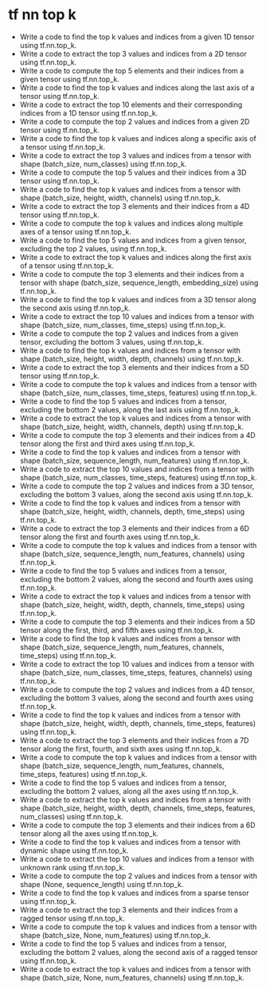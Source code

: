 # tf nn top k

- Write a code to find the top k values and indices from a given 1D tensor using tf.nn.top_k.
- Write a code to extract the top 3 values and indices from a 2D tensor using tf.nn.top_k.
- Write a code to compute the top 5 elements and their indices from a given tensor using tf.nn.top_k.
- Write a code to find the top k values and indices along the last axis of a tensor using tf.nn.top_k.
- Write a code to extract the top 10 elements and their corresponding indices from a 1D tensor using tf.nn.top_k.
- Write a code to compute the top 2 values and indices from a given 2D tensor using tf.nn.top_k.
- Write a code to find the top k values and indices along a specific axis of a tensor using tf.nn.top_k.
- Write a code to extract the top 3 values and indices from a tensor with shape (batch_size, num_classes) using tf.nn.top_k.
- Write a code to compute the top 5 values and their indices from a 3D tensor using tf.nn.top_k.
- Write a code to find the top k values and indices from a tensor with shape (batch_size, height, width, channels) using tf.nn.top_k.
- Write a code to extract the top 3 elements and their indices from a 4D tensor using tf.nn.top_k.
- Write a code to compute the top k values and indices along multiple axes of a tensor using tf.nn.top_k.
- Write a code to find the top 5 values and indices from a given tensor, excluding the top 2 values, using tf.nn.top_k.
- Write a code to extract the top k values and indices along the first axis of a tensor using tf.nn.top_k.
- Write a code to compute the top 3 elements and their indices from a tensor with shape (batch_size, sequence_length, embedding_size) using tf.nn.top_k.
- Write a code to find the top k values and indices from a 3D tensor along the second axis using tf.nn.top_k.
- Write a code to extract the top 10 values and indices from a tensor with shape (batch_size, num_classes, time_steps) using tf.nn.top_k.
- Write a code to compute the top 2 values and indices from a given tensor, excluding the bottom 3 values, using tf.nn.top_k.
- Write a code to find the top k values and indices from a tensor with shape (batch_size, height, width, depth, channels) using tf.nn.top_k.
- Write a code to extract the top 3 elements and their indices from a 5D tensor using tf.nn.top_k.
- Write a code to compute the top k values and indices from a tensor with shape (batch_size, num_classes, time_steps, features) using tf.nn.top_k.
- Write a code to find the top 5 values and indices from a tensor, excluding the bottom 2 values, along the last axis using tf.nn.top_k.
- Write a code to extract the top k values and indices from a tensor with shape (batch_size, height, width, channels, depth) using tf.nn.top_k.
- Write a code to compute the top 3 elements and their indices from a 4D tensor along the first and third axes using tf.nn.top_k.
- Write a code to find the top k values and indices from a tensor with shape (batch_size, sequence_length, num_features) using tf.nn.top_k.
- Write a code to extract the top 10 values and indices from a tensor with shape (batch_size, num_classes, time_steps, features) using tf.nn.top_k.
- Write a code to compute the top 2 values and indices from a 3D tensor, excluding the bottom 3 values, along the second axis using tf.nn.top_k.
- Write a code to find the top k values and indices from a tensor with shape (batch_size, height, width, channels, depth, time_steps) using tf.nn.top_k.
- Write a code to extract the top 3 elements and their indices from a 6D tensor along the first and fourth axes using tf.nn.top_k.
- Write a code to compute the top k values and indices from a tensor with shape (batch_size, sequence_length, num_features, channels) using tf.nn.top_k.
- Write a code to find the top 5 values and indices from a tensor, excluding the bottom 2 values, along the second and fourth axes using tf.nn.top_k.
- Write a code to extract the top k values and indices from a tensor with shape (batch_size, height, width, depth, channels, time_steps) using tf.nn.top_k.
- Write a code to compute the top 3 elements and their indices from a 5D tensor along the first, third, and fifth axes using tf.nn.top_k.
- Write a code to find the top k values and indices from a tensor with shape (batch_size, sequence_length, num_features, channels, time_steps) using tf.nn.top_k.
- Write a code to extract the top 10 values and indices from a tensor with shape (batch_size, num_classes, time_steps, features, channels) using tf.nn.top_k.
- Write a code to compute the top 2 values and indices from a 4D tensor, excluding the bottom 3 values, along the second and fourth axes using tf.nn.top_k.
- Write a code to find the top k values and indices from a tensor with shape (batch_size, height, width, depth, channels, time_steps, features) using tf.nn.top_k.
- Write a code to extract the top 3 elements and their indices from a 7D tensor along the first, fourth, and sixth axes using tf.nn.top_k.
- Write a code to compute the top k values and indices from a tensor with shape (batch_size, sequence_length, num_features, channels, time_steps, features) using tf.nn.top_k.
- Write a code to find the top 5 values and indices from a tensor, excluding the bottom 2 values, along all the axes using tf.nn.top_k.
- Write a code to extract the top k values and indices from a tensor with shape (batch_size, height, width, depth, channels, time_steps, features, num_classes) using tf.nn.top_k.
- Write a code to compute the top 3 elements and their indices from a 6D tensor along all the axes using tf.nn.top_k.
- Write a code to find the top k values and indices from a tensor with dynamic shape using tf.nn.top_k.
- Write a code to extract the top 10 values and indices from a tensor with unknown rank using tf.nn.top_k.
- Write a code to compute the top 2 values and indices from a tensor with shape (None, sequence_length) using tf.nn.top_k.
- Write a code to find the top k values and indices from a sparse tensor using tf.nn.top_k.
- Write a code to extract the top 3 elements and their indices from a ragged tensor using tf.nn.top_k.
- Write a code to compute the top k values and indices from a tensor with shape (batch_size, None, num_features) using tf.nn.top_k.
- Write a code to find the top 5 values and indices from a tensor, excluding the bottom 2 values, along the second axis of a ragged tensor using tf.nn.top_k.
- Write a code to extract the top k values and indices from a tensor with shape (batch_size, None, num_features, channels) using tf.nn.top_k.